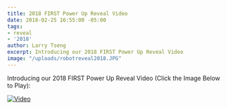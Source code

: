 ```yaml
---
title: 2018 FIRST Power Up Reveal Video
date: 2018-02-25 16:55:00 -05:00
tags:
- reveal
- '2018'
author: Larry Tseng
excerpt: Introducing our 2018 FIRST Power Up Reveal Video
image: "/uploads/robotreveal2018.JPG"
---
```


Introducing our 2018 FIRST Power Up Reveal Video (Click the Image Below to Play):

[![Video](/uploads/robotreveal2018.JPG)](https://youtu.be/xb6FzU0gx8k "Robot Video")